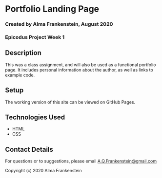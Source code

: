 # Portfolio Landing Page

### Created by Alma Frankenstein, August 2020
### Epicodus Project Week 1

## Description

This was a class assignment, and will also be used as a functional portfolio page. It includes personal information about the author, as well as links to example code.

## Setup

The working version of this site can be viewed on GitHub Pages.

## Technologies Used

* HTML
* CSS

## Contact Details

For questions or to suggestions, please email A.Q.Frankenstein@gmail.com


Copyright (c) 2020 Alma Frankenstein